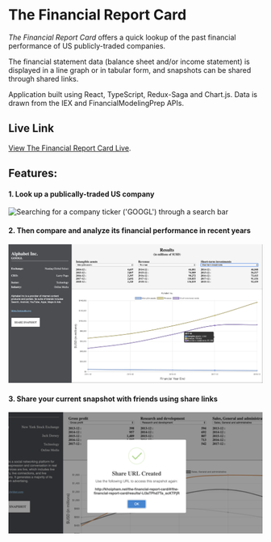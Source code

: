 # The Financial Report Card
*The Financial Report Card* offers a quick lookup of the past financial performance of US publicly-traded companies.

The financial statement data (balance sheet and/or income statement) is displayed in a line graph or in tabular form, and snapshots can be shared through shared links.

Application built using React, TypeScript, Redux-Saga and Chart.js. Data is drawn from the IEX and FinancialModelingPrep APIs.

## Live Link

[View The Financial Report Card Live](http://khoipham.net/the-financial-report-card).

## Features:

#### 1. Look up a publically-traded US company

![Searching for a company ticker ('GOOGL') through a search bar](./extras/search.png)

#### 2. Then compare and analyze its financial performance in recent years

![A graph comparing three financial statement line items of GOOGL from 2014 to 2018](./extras/results.png)

#### 3. Share your current snapshot with friends using share links

![Alert modal displays share link to see current snapshot](./extras/share.png)
